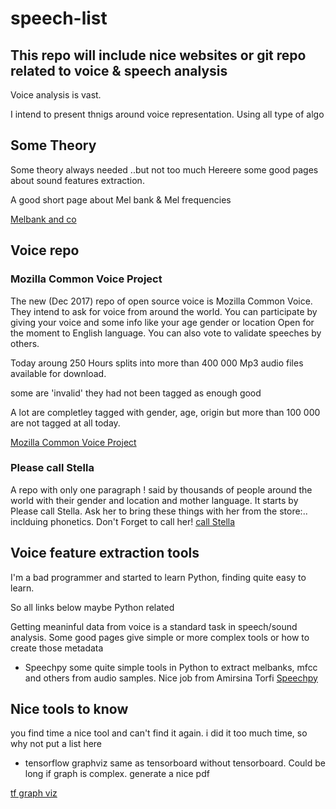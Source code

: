 # speech-list

## This  repo will include nice websites or git repo related to voice & speech analysis

Voice analysis is vast.

I intend to present thnigs around voice representation. Using all type of algo



## Some Theory
Some theory always needed ..but not too much
Hereere some good pages about sound features extraction.

A good short page about Mel bank & Mel frequencies

[Melbank and co](http://practicalcryptography.com/miscellaneous/machine-learning/guide-mel-frequency-cepstral-coefficients-mfccs/)



## Voice repo

### Mozilla Common  Voice Project
The new (Dec 2017) repo of open source voice is Mozilla Common Voice. They intend to ask for voice from 
around the world. You can participate by giving your voice and some info like your age gender or location
Open for the moment to English language.
You can also vote to validate speeches by others. 

Today aroung 250 Hours splits into more than 400 000 Mp3 audio files available for download.

some are 'invalid' they had not been tagged as enough good

A lot are completley tagged with gender, age, origin but more than 100 000 are not tagged at all today.

[Mozilla Common  Voice Project](https://voice.mozilla.org/)

### Please call Stella
A repo with only one paragraph ! said by thousands of people around the world with their gender and location and mother language.
It starts by Please call Stella. Ask her to bring these things with her from the store:..
inclduing phonetics.  Don't Forget to call her!
[call Stella](http://accent.gmu.edu/)


## Voice feature extraction tools

I'm a bad programmer and started to learn Python, finding quite easy to learn. 

So all links below maybe Python related

Getting meaninful data from voice is a standard task in speech/sound analysis. Some good pages give simple or more complex tools or how to create those metadata
 
- Speechpy
some quite simple tools in Python to extract melbanks, mfcc and others from audio samples.
Nice job from Amirsina Torfi
[Speechpy](https://github.com/astorfi/speechpy) 


## Nice tools to know

you find time a nice tool and can't find it again. i did it too much time, so why not put a list here

- tensorflow graphviz
same as tensorboard without tensorboard. Could be long if graph is complex. generate a nice pdf

[tf graph viz](https://github.com/akimach/tfgraphviz)

